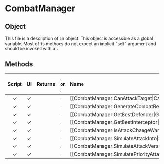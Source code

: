 # CombatManager
## Object
This file is a description of an object. This object is accessible as a global variable. Most of its methods do not expect an implicit "self" argument and should be invoked with a `.`

## Methods
| Script | UI  | Returns | . or : | Name | Arguments |
|:------:|:---:| -------:|:---- |:---- |:--------- |
|✓|✓| |.|[[CombatManager.CanAttackTarget\|CanAttackTarget]]| |
|✓|✓| |.|[[CombatManager.GenerateCombatResults\|GenerateCombatResults]]| |
|✓|✓| |.|[[CombatManager.GetBestDefender\|GetBestDefender]]| |
|✓|✓| |.|[[CombatManager.GetBestInterceptor\|GetBestInterceptor]]| |
|✓|✓| |.|[[CombatManager.IsAttackChangeWarState\|IsAttackChangeWarState]]| |
|✓|✓| |.|[[CombatManager.SimulateAttackInto\|SimulateAttackInto]]| |
|✓|✓| |.|[[CombatManager.SimulateAttackVersus\|SimulateAttackVersus]]| |
|✓|✓| |.|[[CombatManager.SimulatePriorityAttackInto\|SimulatePriorityAttackInto]]| |
